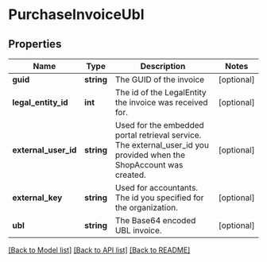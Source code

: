 # PurchaseInvoiceUbl

## Properties
Name | Type | Description | Notes
------------ | ------------- | ------------- | -------------
**guid** | **string** | The GUID of the invoice | [optional] 
**legal_entity_id** | **int** | The id of the LegalEntity the invoice was received for. | [optional] 
**external_user_id** | **string** | Used for the embedded portal retrieval service. The external_user_id you provided when the ShopAccount was created. | [optional] 
**external_key** | **string** | Used for accountants. The id you specified for the organization. | [optional] 
**ubl** | **string** | The Base64 encoded UBL invoice. | [optional] 

[[Back to Model list]](../README.md#documentation-for-models) [[Back to API list]](../README.md#documentation-for-api-endpoints) [[Back to README]](../README.md)


